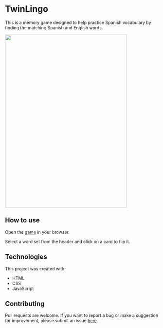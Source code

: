 # TwinLingo

This is a memory game designed to help practice Spanish vocabulary by finding the matching Spanish and English words.

<a href="https://laoiseearle.github.io/spanish-memory-game/"><img src="https://user-images.githubusercontent.com/19372021/91656308-b4b29400-eaaf-11ea-893d-3b1eb90fc1b9.gif" width="400" height="567"></a>

## How to use

Open the [game](https://laoiseearle.github.io/twin-lingo/) in your browser.

Select a word set from the header and click on a card to flip it.

## Technologies

This project was created with:

- HTML
- CSS
- JavaScript

## Contributing

Pull requests are welcome. If you want to report a bug or make a suggestion for improvement, please submit an issue [here](https://github.com/laoiseearle/twin-lingo/issues).
